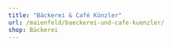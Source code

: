 ```yaml
---
title: "Bäckerei & Café Künzler"
url: /maienfeld/baeckerei-und-cafe-kuenzler/
shop: Bäckerei
---
```

